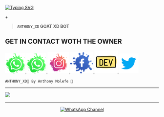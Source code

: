 <a href="https://git.io/typing-svg"><img src="https://readme-typing-svg.demolab.com?font=Black+Ops+One&size=100&pause=1000&color=FF0000&center=true&width=1000&height=200&lines=ANTHONY_XD" alt="Typing SVG" /></a>
  </p>
+

> **`ANTHONY_XD` GOAT XD BOT**

## GET IN CONTACT WOTH THE OWNER
  
<a href="https://wa.me/27838820807/?text=ANTHONY_XD"> <img src="https://raw.githubusercontent.com/shizothetechie/database/main/icon/WhatsApp.png" width="13%"> </a>
  <a href="https://whatsapp.com/channel/0029VbAAiNb8fewpAk5gX70d"> <img src="https://raw.githubusercontent.com/shizothetechie/database/main/icon/WhatsApp.png" width="13%"> </a>
  <a href="https://www.facebook.com/share/18uYfYL8jp/&name=xhp_nt__fb__action__open_use"> <img src="https://raw.githubusercontent.com/shizothetechie/database/main/icon/Instagram2.png" width="14%"> </a>
  <a href="https://www.instagram.com/prettymf_anthony?igsh=Y2JmcnE1ajNjZXM=&name=xhp_nt__fb__action__open_user"> <img src="https://raw.githubusercontent.com/shizothetechie/database/main/icon/Facebook.png" width="15%"> </a><a href="https://https://github.com/Mrmolefe/efelom"> <img src="https://raw.githubusercontent.com/shizothetechie/database/main/icon/devto.png" width="15%"> </a><a href="ANTHONY_XD "> <img src="https://raw.githubusercontent.com/shizothetechie/database/main/icon/twitter.png" width="13%"> </a>
</p>


```
ANTHONY_XD👾 By Anthony Molefe 🩷 
```

--- 

<a><img src='https://files.catbox.moe/k5htyh.jpg'/></a>

---


<div align="center">
  
[![WhatsApp Channel](https://img.shields.io/badge/Join-WhatsApp%20Channel-FF00F8?style=big-square&logo=whatsapp)](https://whatsapp.com/channel/0029VbAAiNb8fewpAk5gX70d)
</div>

